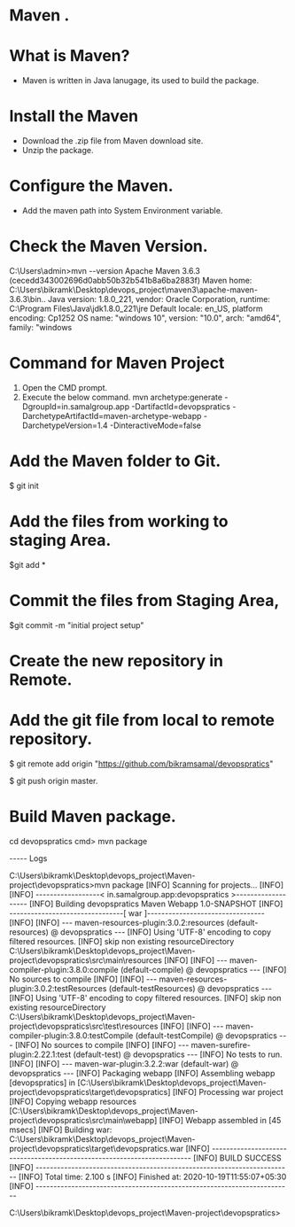 # Maven .

# What is Maven?
 - Maven is written in Java lanugage, its used to build the package. 
 
# Install the Maven

- Download the .zip file from Maven download site. 
- Unzip the package. 

# Configure the Maven.

- Add the maven path into System Environment variable. 

# Check the Maven Version.

C:\Users\admin>mvn --version
Apache Maven 3.6.3 (cecedd343002696d0abb50b32b541b8a6ba2883f)
Maven home: C:\Users\bikramk\Desktop\devops_project\maven3\apache-maven-3.6.3\bin\..
Java version: 1.8.0_221, vendor: Oracle Corporation, runtime: C:\Program Files\Java\jdk1.8.0_221\jre
Default locale: en_US, platform encoding: Cp1252
OS name: "windows 10", version: "10.0", arch: "amd64", family: "windows

# Command for Maven Project

1. Open the CMD prompt. 
2. Execute the below command. 
mvn archetype:generate -DgroupId=in.samalgroup.app -DartifactId=devopspratics -DarchetypeArtifactId=maven-archetype-webapp -DarchetypeVersion=1.4  -DinteractiveMode=false

# Add the Maven folder to Git.
$ git init

# Add the files from working to staging Area.

$git add *

# Commit the files from Staging Area,

$git  commit -m "initial project setup"

# Create the new repository in Remote. 

# Add the git file from local to remote repository.

$ git remote add origin "https://github.com/bikramsamal/devopspratics"

$ git push origin master. 

# Build Maven package. 

cd devopspratics
cmd> mvn package

----- Logs

C:\Users\bikramk\Desktop\devops_project\Maven-project\devopspratics>mvn package
[INFO] Scanning for projects...
[INFO]
[INFO] ------------------< in.samalgroup.app:devopspratics >-------------------
[INFO] Building devopspratics Maven Webapp 1.0-SNAPSHOT
[INFO] --------------------------------[ war ]---------------------------------
[INFO]
[INFO] --- maven-resources-plugin:3.0.2:resources (default-resources) @ devopspratics ---
[INFO] Using 'UTF-8' encoding to copy filtered resources.
[INFO] skip non existing resourceDirectory C:\Users\bikramk\Desktop\devops_project\Maven-project\devopspratics\src\main\resources
[INFO]
[INFO] --- maven-compiler-plugin:3.8.0:compile (default-compile) @ devopspratics ---
[INFO] No sources to compile
[INFO]
[INFO] --- maven-resources-plugin:3.0.2:testResources (default-testResources) @ devopspratics ---
[INFO] Using 'UTF-8' encoding to copy filtered resources.
[INFO] skip non existing resourceDirectory C:\Users\bikramk\Desktop\devops_project\Maven-project\devopspratics\src\test\resources
[INFO]
[INFO] --- maven-compiler-plugin:3.8.0:testCompile (default-testCompile) @ devopspratics ---
[INFO] No sources to compile
[INFO]
[INFO] --- maven-surefire-plugin:2.22.1:test (default-test) @ devopspratics ---
[INFO] No tests to run.
[INFO]
[INFO] --- maven-war-plugin:3.2.2:war (default-war) @ devopspratics ---
[INFO] Packaging webapp
[INFO] Assembling webapp [devopspratics] in [C:\Users\bikramk\Desktop\devops_project\Maven-project\devopspratics\target\devopspratics]
[INFO] Processing war project
[INFO] Copying webapp resources [C:\Users\bikramk\Desktop\devops_project\Maven-project\devopspratics\src\main\webapp]
[INFO] Webapp assembled in [45 msecs]
[INFO] Building war: C:\Users\bikramk\Desktop\devops_project\Maven-project\devopspratics\target\devopspratics.war
[INFO] ------------------------------------------------------------------------
[INFO] BUILD SUCCESS
[INFO] ------------------------------------------------------------------------
[INFO] Total time:  2.100 s
[INFO] Finished at: 2020-10-19T11:55:07+05:30
[INFO] ------------------------------------------------------------------------

C:\Users\bikramk\Desktop\devops_project\Maven-project\devopspratics>
